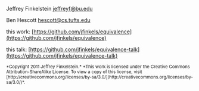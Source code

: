 <!SLIDE bullets>

Jeffrey Finkelstein <jeffreyf@bu.edu>

Ben Hescott <hescott@cs.tufts.edu>

this work: [https://github.com/jfinkels/equivalence](https://github.com/jfinkels/equivalence)

this talk: [https://github.com/jfinkels/equivalence-talk](https://github.com/jfinkels/equivalence-talk)

<small>
*Copyright 2011 Jeffrey Finkelstein.*  
*This work is licensed under the Creative Commons Attribution-ShareAlike
License. To view a copy of this license, visit
[http://creativecommons.org/licenses/by-sa/3.0/](http://creativecommons.org/licenses/by-sa/3.0/)*.
</small>
